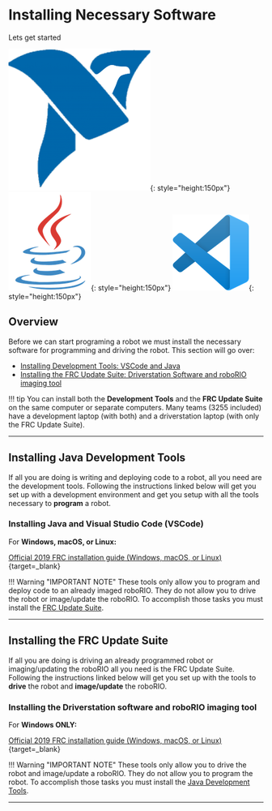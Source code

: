 # Installing Necessary Software

Lets get started

![NI](../assets/images/logos/ni.png){: style="height:150px"}
![Java](../assets/images/logos/java_logo.png){: style="height:150px"}
![VSCode](../assets/images/logos/code.png){: style="height:150px"}

## Overview

Before we can start programing a robot we must install the necessary software for programming and driving the robot. This section will go over:

- [Installing Development Tools: VSCode and Java](#installing-java-development-tools)
- [Installing the FRC Update Suite: Driverstation Software and roboRIO imaging tool](#installing-the-frc-update-suite)

!!! tip
	You can install both the **Development Tools** and the **FRC Update Suite** on the same computer or separate computers. Many teams (3255 included) have a development laptop (with both) and a driverstation laptop (with only the FRC Update Suite).
***

## Installing Java Development Tools

If all you are doing is writing and deploying code to a robot, all you need are the development tools. Following the instructions linked below will get you set up with a development environment and get you setup with all the tools necessary to **program** a robot.

### Installing Java and Visual Studio Code (VSCode)

For **Windows, macOS, or Linux:**

[Official 2019 FRC installation guide (Windows, macOS, or Linux)](https://wpilib.screenstepslive.com/s/currentCS/m/java/l/1027503-installing-c-and-java-development-tools-for-frc){target=_blank}

<!-- [Official 2020 FRC installation guide (Windows, macOS, or Linux)](https://docs.wpilib.org/en/latest/docs/getting-started/getting-started-frc-control-system/wpilib-setup.html) -->

!!! Warning "IMPORTANT NOTE"
	These tools only allow you to program and deploy code to an already imaged roboRIO. They do not allow you to drive the robot or image/update the roboRIO. To accomplish those tasks you must install the [FRC Update Suite](#installing-the-frc-update-suite).

***

## Installing the FRC Update Suite

If all you are doing is driving an already programmed robot or imaging/updating the roboRIO all you need is the FRC Update Suite. Following the instructions linked below will get you set up with the tools to **drive** the robot and **image/update** the roboRIO.

### Installing the Driverstation software and roboRIO imaging tool

For **Windows ONLY:**

[Official 2019 FRC installation guide (Windows, macOS, or Linux)](https://wpilib.screenstepslive.com/s/currentCS/m/java/l/1027504-installing-the-frc-update-suite-all-languages){target=_blank}

<!-- [Official 2020 FRC installation guide (Windows, macOS, or Linux)](https://docs.wpilib.org/en/latest/docs/getting-started/getting-started-frc-control-system/frc-update-suite.html) -->

!!! Warning "IMPORTANT NOTE"
	These tools only allow you to drive the robot and image/update a roboRIO. They do not allow you to program the robot. To accomplish those tasks you must install the [Java Development Tools](#installing-java-development-tools).

***
